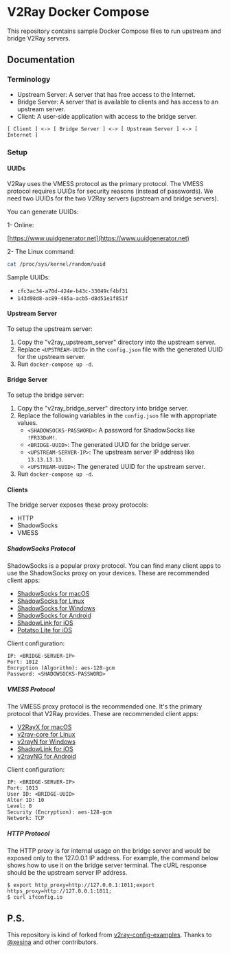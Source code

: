 # V2Ray Docker Compose

This repository contains sample Docker Compose files to run upstream and bridge V2Ray servers.

## Documentation

### Terminology

* Upstream Server: A server that has free access to the Internet.
* Bridge Server: A server that is available to clients and has access to an upstream server.
* Client: A user-side application with access to the bridge server.

```
[ Client ] <-> [ Bridge Server ] <-> [ Upstream Server ] <-> [ Internet ]
```

### Setup

#### UUIDs

V2Ray uses the VMESS protocol as the primary protocol.
The VMESS protocol requires UUIDs for security reasons (instead of passwords).
We need two UUIDs for the two V2Ray servers (upstream and bridge servers).

You can generate UUIDs:

1- Online:

[https://www.uuidgenerator.net](https://www.uuidgenerator.net)

2- The Linux command:

```bash
cat /proc/sys/kernel/random/uuid
```

Sample UUIDs:
* `cfc3ac34-a70d-424e-b43c-33049cf4bf31`
* `143d98d8-ac89-465a-acb5-d8d51e1f851f`


#### Upstream Server

To setup the upstream server:
1. Copy the "v2ray_upstream_server" directory into the upstream server.
2. Replace `<UPSTREAM-UUID>` in the `config.json` file with the generated UUID for the upstream server.
3. Run `docker-compose up -d`.

#### Bridge Server

To setup the bridge server:
1. Copy the "v2ray_bridge_server" directory into bridge server.
2. Replace the following variables in the `config.json` file with appropriate values.
    * `<SHADOWSOCKS-PASSWORD>`: A password for ShadowSocks like `!FR33DoM!`.
    * `<BRIDGE-UUID>`: The generated UUID for the bridge server.
    * `<UPSTREAM-SERVER-IP>`: The upstream server IP address like `13.13.13.13`.
    * `<UPSTREAM-UUID>`: The generated UUID for the upstream server.
3. Run `docker-compose up -d`. 

#### Clients

The bridge server exposes these proxy protocols:
* HTTP
* ShadowSocks
* VMESS

##### ShadowSocks Protocol

ShadowSocks is a popular proxy protocol.
You can find many client apps to use the ShadowSocks proxy on your devices.
These are recommended client apps:
* [ShadowSocks for macOS](https://github.com/shadowsocks/ShadowsocksX-NG/releases)
* [ShadowSocks for Linux](https://github.com/shadowsocks/shadowsocks-libev)
* [ShadowSocks for Windows](https://github.com/shadowsocks/shadowsocks-windows/releases)
* [ShadowSocks for Android](https://github.com/shadowsocks/shadowsocks-android/releases)
* [ShadowLink for iOS](https://apps.apple.com/us/app/shadowlink-shadowsocks-vpn/id1439686518)
* [Potatso Lite for iOS](https://apps.apple.com/us/app/potatso-lite/id1239860606)

Client configuration:
```
IP: <BRIDGE-SERVER-IP>
Port: 1012
Encryption (Algorithm): aes-128-gcm
Password: <SHADOWSOCKS-PASSWORD>
```

##### VMESS Protocol

The VMESS proxy protocol is the recommended one.
It's the primary protocol that V2Ray provides.
These are recommended client apps:
* [V2RayX for macOS](https://github.com/Cenmrev/V2RayX/releases)
* [v2ray-core for Linux](https://github.com/v2ray/v2ray-core)
* [v2rayN for Windows](https://github.com/2dust/v2rayN/releases)
* [ShadowLink for iOS](https://apps.apple.com/us/app/shadowlink-shadowsocks-vpn/id1439686518)
* [v2rayNG for Android](https://github.com/2dust/v2rayNG)

Client configuration:
```
IP: <BRIDGE-SERVER-IP>
Port: 1013
User ID: <BRIDGE-UUID>
Alter ID: 10
Level: 0
Security (Encryption): aes-128-gcm
Network: TCP
```

##### HTTP Protocol

The HTTP proxy is for internal usage on the bridge server and would be exposed only to the 127.0.0.1 IP address.
For example, the command below shows how to use it on the bridge server terminal.
The cURL response should be the upstream server IP address.

```shell
$ export http_proxy=http://127.0.0.1:1011;export https_proxy=http://127.0.0.1:1011;
$ curl ifconfig.io
```

## P.S.

This repository is kind of forked from [v2ray-config-examples](https://github.com/xesina/v2ray-config-examples).
Thanks to [@xesina](https://github.com/xesina) and other contributors.

